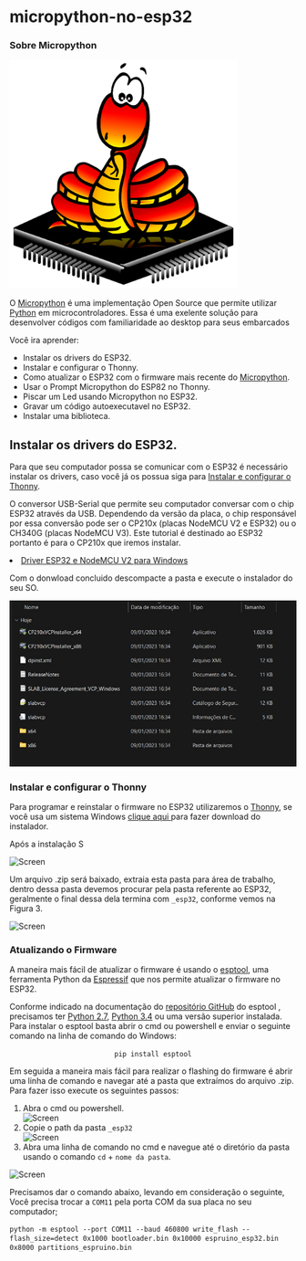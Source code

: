 # micropython-no-esp32

<div>
<h3>
    Sobre Micropython
</h3>
<img src="img\Micropython-logo.svg" alt="Screen" width="400" height="400">
<p>
    O <a href="https://micropython.org/">Micropython</a> é uma implementação Open Source que permite utilizar  <a href="https://python.org/">Python</a> em microcontroladores. Essa é uma exelente solução para desenvolver códigos com familiaridade ao desktop  para seus embarcados
</p>
<p>
Você ira aprender:
<ul>
    <li>Instalar os drivers do ESP32.</li>  
    <li>Instalar e configurar o Thonny.</li>
	<li>Como atualizar o ESP32 com o firmware mais recente do <a href="https://micropython.org/download/esp32/">Micropython</a>.</li>
	<li>Usar o Prompt Micropython do ESP82 no Thonny.</li>
    <li>Piscar um Led usando Micropython no ESP32.</li>
    <li>Gravar um código autoexecutavel no ESP32.</li>
    <li>Instalar uma biblioteca.</li>
</ul>
</div>


## Instalar os drivers do ESP32.
<div>
        <p> Para que seu computador possa se comunicar com o ESP32 é necessário instalar os drivers, caso você já os possua siga para <a href="#Instalar-e-configurar-o-Thonny">Instalar e configurar o Thonny</a>.</p>
        <p> O conversor USB-Serial que permite seu computador conversar com o chip ESP32 através da USB. Dependendo da versão da placa, o chip responsável por essa conversão pode ser o CP210x (placas NodeMCU V2 e ESP32) ou o CH340G (placas NodeMCU V3). Este tutorial é destinado ao ESP32 portanto é para o CP210x que iremos instalar.</p>
        <li><a href="https://www.silabs.com/documents/public/software/CP210x_VCP_Windows.zip"> Driver ESP32 e NodeMCU V2 para Windows</a></li>
        <p>Com o donwload concluido descompacte a pasta  e execute o instalador do seu SO.</p>
        <img src="img\Drivers.jpeg">
</div>
<div>
    <h3>Instalar e configurar o Thonny</h3>
      <p>Para programar e reinstalar o firmware no ESP32 utilizaremos o <a href="https://thonny.org/">Thonny</a>, se você usa um sistema Windows <a href="https://github.com/thonny/thonny/releases/download/v4.0.1/thonny-4.0.1.exe">clique aqui </a> para fazer download do instalador.</p>
      <p>Após a instalação S</p>
      <img src="README\images\Espruino_screen.png" alt="Screen" width="1000" height="300">
      <p>Um arquivo .zip será baixado, extraia esta pasta para área de trabalho, dentro dessa pasta devemos procurar pela pasta referente ao ESP32, geralmente o final dessa dela termina com <code>_esp32</code>, conforme vemos na Figura 3. 
      </p>
      <p><img src="README\images\Pasta3.png" alt="Screen" width="900" height="200"></p>
   <h3>Atualizando o Firmware</h3>
   <p>A maneira mais fácil de atualizar o firmware é usando o <a href="https://docs.espressif.com/projects/esptool/en/latest/esp32/">esptool</a>, uma ferramenta Python da <a href="https://www.espressif.com/en">Espressif</a> que nos permite atualizar o firmware no ESP32.</p>
   <p>Conforme indicado na documentação do <a href="https://github.com/espressif/esptool">repositório GitHub</a> do esptool , precisamos ter <a href="https://www.python.org/downloads/">Python 2.7</a>, <a href="https://www.python.org/downloads/">Python 3.4</a> ou uma versão superior instalada. Para instalar o esptool basta abrir o cmd ou powershell e enviar o seguinte comando na linha de comando do Windows: </p>
   <p align='center'><code>pip install esptool</code></p>
</div>
<P>Em seguida a maneira mais fácil para realizar o flashing do firmware é abrir uma linha de comando e navegar até a pasta que extraímos do arquivo .zip. Para fazer isso execute os seguintes passos:</P>
<ol>
<li>Abra o cmd ou powershell.</li>
<img src="README\images\cMD.png" alt="Screen" width="950" height="400">
<li>Copie o path da pasta <code>_esp32</code></li>
<img src="README\images\FIle.png" alt="Screen" width="751" height="268">
<li>Abra uma linha de comando no cmd e navegue até o diretório da pasta usando o comando <code>cd</code> + <code>nome da pasta</code>.</li>
</ol>
<img src="README\images\ezgif.com-gif-maker (1).gif" alt="Screen" width="950" height="400">
</p>
<p>Precisamos dar o comando abaixo, levando em consideração o seguinte, Você precisa trocar a <code>COM11</code> pela porta COM da sua placa no seu computador;</p>
<pre><code>python -m esptool --port COM11 --baud 460800 write_flash --flash_size=detect 0x1000 bootloader.bin 0x10000 espruino_esp32.bin 0x8000 partitions_espruino.bin</code></pre>

